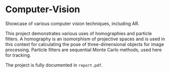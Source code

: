 # Computer-Vision

Showcase of various computer vision techniques, including AR.

This project demonstrates various uses of homographies and particle filters.
A homography is an isomorphism of projective spaces and is used in this context for calculating the pose of three-dimensional objects for image processing.
Particle filters are sequential Monte Carlo methods, used here for tracking.

The project is fully documented in `report.pdf`.

